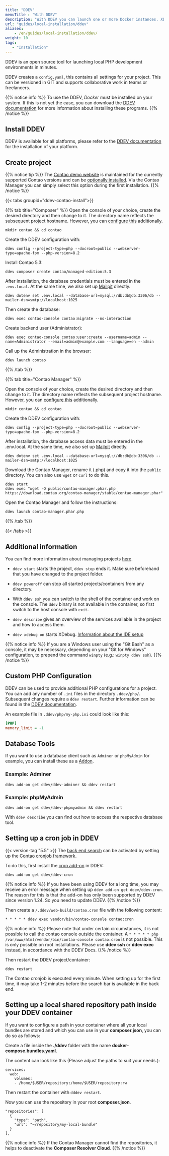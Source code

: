 ```yaml
---
title: "DDEV"
menuTitle : "With DDEV"
description: "With DDEV you can launch one or more Docker instances. XDEBUG, MariaDB and MySQL in different versions, PHP and much more."
url: "guides/local-installation/ddev"
aliases:
    - /en/guides/local-installation/ddev/
weight: 10
tags:
   - "Installation"
---
```


DDEV is an open source tool for launching local PHP development environments in minutes.

DDEV creates a `config.yaml`, this contains all settings for your project. This can be versioned in GIT and supports collaborative work in teams or freelancers.

{{% notice info %}}
To use the DDEV, _Docker_ must be installed on your system. If this is not yet
the case, you can download the
[DDEV documentation](https://ddev.readthedocs.io/en/stable/users/install/docker-installation/) for
more information about installing these programs.
{{% /notice %}}


## Install DDEV

DDEV is available for all platforms, please refer to the [DDEV documentation](https://ddev.readthedocs.io/en/stable/users/install/ddev-installation/) for the installation of your platform.

## Create project

{{% notice tip %}}
The [Contao demo website](https://demo.contao.org/) is maintained for the currently supported Contao versions and can be [optionally 
installed](https://github.com/contao/contao-demo). Via the Contao Manager you can simply select this option during the first installation.
{{% /notice %}}

{{< tabs groupid="ddev-contao-install">}}

{{% tab title="Composer" %}}
Open the console of your choice, create the desired directory and then change to it. The directory name reflects the subsequent project hostname. However, you can [configure this](https://ddev.readthedocs.io/en/latest/users/extend/additional-hostnames/) additionally.

```shell
mkdir contao && cd contao 
```

Create the DDEV configuration with:

```shell
ddev config --project-type=php --docroot=public --webserver-type=apache-fpm --php-version=8.2
```

Install Contao 5.3:

```shell
ddev composer create contao/managed-edition:5.3
```

After installation, the database credentials must be entered in the `.env.local`. At the same time, we also set up 
[Mailpit](https://ddev.readthedocs.io/en/stable/users/usage/developer-tools/#email-capture-and-review-mailpit) directly.

```shell
ddev dotenv set .env.local --database-url=mysql://db:db@db:3306/db --mailer-dsn=smtp://localhost:1025
```

Then create the database:

```shell
ddev exec contao-console contao:migrate --no-interaction
```

Create backend user (Administrator):

```shell
ddev exec contao-console contao:user:create --username=admin --name=Administrator --email=admin@example.com --language=en --admin
```

Call up the Administration in the browser:

```shell
ddev launch contao
```

{{% /tab %}}

{{% tab title="Contao Manager" %}}

Open the console of your choice, create the desired directory and then change to it. The directory name reflects the subsequent project hostname. However, you can [configure this](https://ddev.readthedocs.io/en/latest/users/extend/additional-hostnames/) additionally.

```shell
mkdir contao && cd contao
```

Create the DDEV configuration with:

```shell
ddev config --project-type=php --docroot=public --webserver-type=apache-fpm --php-version=8.2
```

After installation, the database access data must be entered in the .env.local. At the same time, we also set up 
[Mailpit](https://ddev.readthedocs.io/en/stable/users/usage/developer-tools/#email-capture-and-review-mailpit) directly.

```shell
ddev dotenv set .env.local --database-url=mysql://db:db@db:3306/db --mailer-dsn=smtp://localhost:1025
```

Download the Contao Manager, rename it (.php) and copy it into the `public` directory. You can also use `wget` or `curl` to do this.

```shell
ddev start
ddev exec "wget -O public/contao-manager.phar.php https://download.contao.org/contao-manager/stable/contao-manager.phar"
```

Open the Contao Manager and follow the instructions:

```shell
ddev launch contao-manager.phar.php
```

{{% /tab %}}

{{< /tabs >}}


## Additional information

You can find more information about managing projects [here](https://ddev.readthedocs.io/en/stable/users/usage/managing-projects/#listing-project-information).

- `ddev start` starts the project, `ddev stop` ends it. Make sure beforehand that you have changed to the project folder.

- `ddev poweroff` can stop all started projects/containers from any directory.

- With `ddev ssh` you can switch to the shell of the container and work on the console. The `ddev` binary is not available in the container, so first switch to the host console with `exit`.

- `ddev describe` gives an overview of the services available in the project and how to access them.

- `ddev xdebug on` starts XDebug. [Information about the IDE setup](https://ddev.readthedocs.io/en/latest/users/debugging-profiling/step-debugging/#ide-setup)

{{% notice info %}}
If you are a Windows user using the "Git Bash" as a console, it may be necessary, depending on your "Git for Windows" configuration, to prepend the command `winpty` (e.g.: `winpty ddev ssh`).
{{% /notice %}}

## Custom PHP Configuration

DDEV can be used to provide additional PHP configurations for a project. You can add any number of `.ini` files in the directory `.ddev/php/`. Subsequent changes require a `ddev restart`. Further information can be found in the [DDEV documentation](https://ddev.readthedocs.io/en/stable/users/extend/customization-extendibility/#custom-php-configuration-phpini).

An example file in `.ddev/php/my-php.ini` could look like this:

```ini
[PHP]
memory_limit = -1
```


## Database Tools

If you want to use a database client such as `Adminer` or `phpMyAdmin` for example, you can install these as a 
[Addon](https://ddev.readthedocs.io/en/latest/users/extend/additional-services/).


### Example: Adminer

```shell
ddev add-on get ddev/ddev-adminer && ddev restart
```

### Example: phpMyAdmin

```shell
ddev add-on get ddev/ddev-phpmyadmin && ddev restart
```

With `ddev describe` you can find out how to access the respective database tool.


## Setting up a cron job in DDEV

{{< version-tag "5.5" >}} The [back end search](https://docs.contao.org/manual/en/installation/system-requirements/backend-search/) can be activated by setting up the [Contao cronjob framework](https://docs.contao.org/manual/en/performance/cronjobs/).

To do this, first install the [cron add-on](https://github.com/ddev/ddev-cron) in DDEV:

```shell
ddev add-on get ddev/ddev-cron
```
{{% notice info %}} If you have been using DDEV for a long time, you may receive an error message when setting up ```ddev add-on get ddev/ddev-cron```. The reason for this is that the add-on has only been supported by DDEV since version 1.24. So you need to update DDEV. {{% /notice %}}

Then create a `/.ddev/web-build/contao.cron` file with the following content:

```shell
* * * * * ddev exec vendor/bin/contao-console contao:cron
```
{{% notice info %}} Please note that under certain circumstances, it is not possible to call the contao console outside the container. A ```* * * * * php /var/www/html/vendor/bin/contao-console contao:cron``` is not possible. This is only possible on root installations. Please use **ddev ssh** or **ddev exec** instead, in accordance with the DDEV Docs. {{% /notice %}}

Then restart the DDEV project/container:

```shell
ddev restart
```

The Contao cronjob is executed every minute. When setting up for the first time, it may take 1-2 minutes before the search bar is available in the back end.

## Setting up a local shared repository path inside your DDEV container

If you want to configure a path in your container where all your local bundles are stored and which you can use in your **composer.json**, you can do so as follows:

Create a file inside the **./ddev** folder with the name **docker-compose.bundles.yaml**.

The content can look like this (Please adjust the paths to suit your needs.):
```
services:
  web:
    volumes:
    - /home/$USER/repository:/home/$USER/repository:rw
```
Then restart the container with ```dddev restart```.

Now you can use the repository in your root **composer.json**. 
```
"repositories": [
  {
    "type": "path",
    "url": "~/repository/my-local-bundle"
  }
],
```

{{% notice info %}} If the Contao Manager cannot find the repositories, it helps to deactivate the **Composer Resolver Cloud**. {{% /notice %}}
